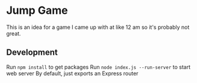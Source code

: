 # Jump Game

This is an idea for a game I came up with at like 12 am so it's probably not great.

## Development

Run `npm install` to get packages
Run `node index.js --run-server` to start web server
By default, just exports an Express router